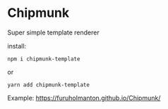 # Chipmunk
Super simple template renderer

install: 
```
npm i chipmunk-template
```
or
```
yarn add chipmunk-template
```

Example: <https://furuholmanton.github.io/Chipmunk/>
